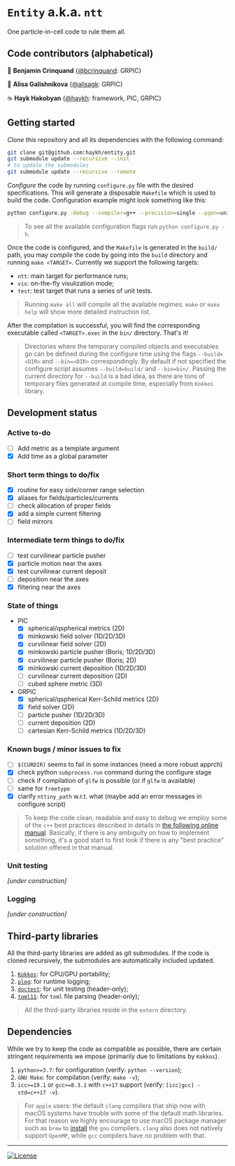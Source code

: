 # `Entity` a.k.a. `ntt`
One particle-in-cell code to rule them all.

## Code contributors (alphabetical)

🍵 __Benjamin Crinquand__ {[@bcrinquand](https://github.com/bcrinquand): GRPIC}

🧋 __Alisa Galishnikova__ {[@alisagk](https://github.com/alisagk): GRPIC}

☕ __Hayk Hakobyan__ {[@haykh](https://github.com/haykh): framework, PIC, GRPIC}

## Getting started

_Clone_ this repository and all its dependencies with the following command:

```sh
git clone git@github.com:haykh/entity.git
git submodule update --recursive --init
# to update the submodules
git submodule update --recursive --remote
```

_Configure_ the code by running `configure.py` file with the desired specifications. This will generate a disposable `Makefile` which is used to build the code. Configuration example might look something like this:

```sh
python configure.py -debug --compiler=g++ --precision=single --pgen=unit/boris
```

> To see all the available configuration flags run `python configure.py -h`.

Once the code is configured, and the `Makefile` is generated in the `build/` path, you may _compile_ the code by going into the `build` directory and running `make <TARGET>`. Currently we support the following targets:

* `ntt`: main target for performance runs;
* `vis`: on-the-fly visulization mode;
* `test`: test target that runs a series of unit tests.

> Running `make all` will compile all the available regimes. `make` or `make help` will show more detailed instruction list.

After the compilation is successful, you will find the corresponding executable called `<TARGET>.exec` in the `bin/` directory. That's it!

> Directories where the temporary compiled objects and executables go can be defined during the configure time using the flags `--build=<DIR>` and `--bin=<DIR>` correspondingly. By default if not specified the configure script assumes `--build=build/` and `--bin=bin/`. Passing the current directory for `--build` is a bad idea, as there are tons of temporary files generated at compile time, especially from `Kokkos` library.  

## Development status

### Active to-do

  - [ ] Add metric as a template argument
  - [x] Add time as a global parameter

### Short term things to do/fix

  - [x] routine for easy side/corner range selection
  - [x] aliases for fields/particles/currents
  - [ ] check allocation of proper fields
  - [x] add a simple current filtering
  - [ ] field mirrors

### Intermediate term things to do/fix

  - [ ] test curvilinear particle pusher
  - [x] particle motion near the axes
  - [x] test curvilinear current deposit
  - [ ] deposition near the axes
  - [x] filtering near the axes

### State of things

* PIC
  - [x] spherical/qspherical metrics (2D)
  - [x] minkowski field solver (1D/2D/3D)
  - [x] curvilinear field solver (2D)
  - [x] minkowski particle pusher (Boris; 1D/2D/3D)
  - [x] curvilinear particle pusher (Boris; 2D)
  - [x] minkowski current deposition (1D/2D/3D)
  - [ ] curvilinear current deposition (2D)
  - [ ] cubed sphere metric (3D)
* GRPIC
  - [x] spherical/qspherical Kerr-Schild metrics (2D)
  - [x] field solver (2D)
  - [ ] particle pusher (1D/2D/3D)
  - [ ] current deposition (2D)
  - [ ] cartesian Kerr-Schild metrics (1D/2D/3D)

### Known bugs / minor issues to fix

- [ ] `$(CURDIR)` seems to fail in some instances (need a more robust apprch)
- [x] check python `subprocess.run` command during the configure stage
- [ ] check if compilation of `glfw` is possible (or if `glfw` is available)
- [ ] same for `freetype`
- [x] clarify `nttiny_path` w.r.t. what (maybe add an error messages in configure script)

> To keep the code clean, readable and easy to debug we employ some of the `c++` best practices described in details in [the following online manual](https://www.learncpp.com/). Basically, if there is any ambiguity on how to implement something, it's a good start to first look if there is any "best practice" solution offered in that manual.

### Unit testing

_[under construction]_

### Logging

_[under construction]_

## Third-party libraries

All the third-party libraries are added as git submodules. If the code is cloned recursively, the submodules are automatically included updated.

1. [`Kokkos`](https://github.com/kokkos/kokkos/): for CPU/GPU portability;
2. [`plog`](https://github.com/SergiusTheBest/plog): for runtime logging;
3. [`doctest`](https://github.com/doctest/doctest): for unit testing (header-only);
4. [`toml11`](https://github.com/ToruNiina/toml11): for `toml` file parsing (header-only);

> All the third-party libraries reside in the `extern` directory.

## Dependencies

While we try to keep the code as compatible as possible, there are certain stringent requirements we impose (primarily due to limitations by `Kokkos`).

1. `python>=3.7`: for configuration (verify: `python --version`);
2. `GNU Make`: for compilation (verify: `make -v`);
3. `icc>=19.1` or `gcc>=8.3.1` with `c++17` support (verify: `[icc|gcc] -std=c++17 -v`).

> For `apple` users: the default `clang` compilers that ship now with macOS systems have trouble with some of the default math libraries. For that reason we highly encourage to use macOS package manager such as `brew` to [install](https://formulae.brew.sh/formula/gcc) the `gnu` compilers. `clang` also does not natively support `OpenMP`, while `gcc` compilers have no problem with that.

---

[![License](https://img.shields.io/badge/License-BSD%203--Clause-blue.svg)](https://opensource.org/licenses/BSD-3-Clause)

